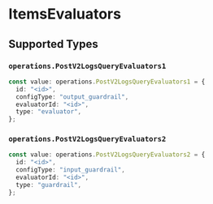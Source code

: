 # ItemsEvaluators


## Supported Types

### `operations.PostV2LogsQueryEvaluators1`

```typescript
const value: operations.PostV2LogsQueryEvaluators1 = {
  id: "<id>",
  configType: "output_guardrail",
  evaluatorId: "<id>",
  type: "evaluator",
};
```

### `operations.PostV2LogsQueryEvaluators2`

```typescript
const value: operations.PostV2LogsQueryEvaluators2 = {
  id: "<id>",
  configType: "input_guardrail",
  evaluatorId: "<id>",
  type: "guardrail",
};
```

